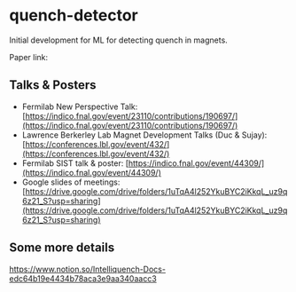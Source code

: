 # quench-detector

Initial development for ML for detecting quench in magnets.

Paper link:


## Talks & Posters

- Fermilab New Perspective Talk: [https://indico.fnal.gov/event/23110/contributions/190697/](https://indico.fnal.gov/event/23110/contributions/190697/)
- Lawrence Berkerley Lab Magnet Development Talks (Duc & Sujay): [https://conferences.lbl.gov/event/432/](https://conferences.lbl.gov/event/432/)
- Fermilab SIST talk & poster: [https://indico.fnal.gov/event/44309/](https://indico.fnal.gov/event/44309/)
- Google slides of meetings: [https://drive.google.com/drive/folders/1uTqA4l252YkuBYC2iKkqL_uz9q6z21_S?usp=sharing](https://drive.google.com/drive/folders/1uTqA4l252YkuBYC2iKkqL_uz9q6z21_S?usp=sharing)

## Some more details

https://www.notion.so/Intelliquench-Docs-edc64b19e4434b78aca3e9aa340aacc3